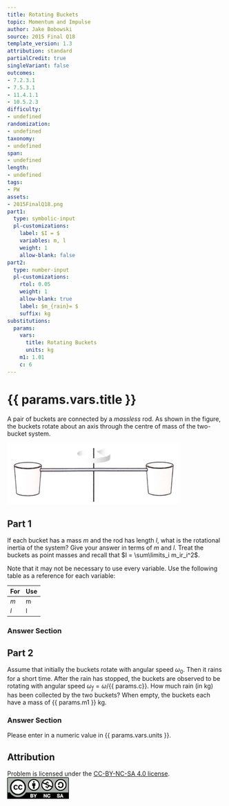```yaml
---
title: Rotating Buckets
topic: Momentum and Impulse
author: Jake Bobowski
source: 2015 Final Q18
template_version: 1.3
attribution: standard
partialCredit: true
singleVariant: false
outcomes:
- 7.2.3.1
- 7.5.3.1
- 11.4.1.1
- 10.5.2.3
difficulty:
- undefined
randomization:
- undefined
taxonomy:
- undefined
span:
- undefined
length:
- undefined
tags:
- PW
assets:
- 2015FinalQ18.png
part1:
  type: symbolic-input
  pl-customizations:
    label: $I = $
    variables: m, l
    weight: 1
    allow-blank: false
part2:
  type: number-input
  pl-customizations:
    rtol: 0.05
    weight: 1
    allow-blank: true
    label: $m_{rain}= $
    suffix: kg
substitutions:
  params:
    vars:
      title: Rotating Buckets
      units: kg
    m1: 1.01
    c: 6
---
```

# {{ params.vars.title }}
A pair of buckets are connected by a *massless* rod. As shown in the figure, the buckets rotate about an axis through the centre of mass of the two-bucket system.

<img alt="Two buckets connected by a rod rotating anti-clockwise." src="2015FinalQ18.png" width=400>

## Part 1

If each bucket has a mass $m$ and the rod has length $l$, what is the rotational inertia of the system? Give your answer in terms of $m$ and $l$. Treat the buckets as point masses and recall that $I = \sum\limits_i m_ir_i^2$.

Note that it may not be necessary to use every variable. Use the following table as a reference for each variable:

| For  | Use   |
|----------|-------|
| $m$  | m  |
| $l$  | l  |

### Answer Section

## Part 2

Assume that initially the buckets rotate with angular speed $\omega_0$. Then it rains for a short time. After the rain has stopped, the buckets are observed to be rotating with angular speed $\omega_f = \omega/${{ params.c}}. How much rain (in kg) has been collected by the two buckets? When empty, the buckets each have a mass of {{ params.m1 }} kg.

### Answer Section

Please enter in a numeric value in {{ params.vars.units }}.

## Attribution

Problem is licensed under the [CC-BY-NC-SA 4.0 license](https://creativecommons.org/licenses/by-nc-sa/4.0/).<br> ![The Creative Commons 4.0 license requiring attribution-BY, non-commercial-NC, and share-alike-SA license.](https://raw.githubusercontent.com/firasm/bits/master/by-nc-sa.png)